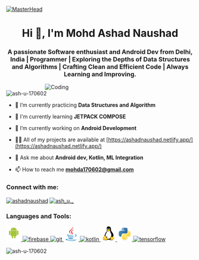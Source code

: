 [![MasterHead](https://camo.githubusercontent.com/f39b0dbcd5bef1a1d1a44021c77144bfe0480dbd8a9e809b83d955fb35fd5fea/68747470733a2f2f6d65646961322e67697068792e636f6d2f686561646572732f4769744875622f77385a4a4c744a626d7570682e676966)]()
<h1 align="center">Hi 👋, I'm Mohd Ashad Naushad</h1>
<h3 align="center">A passionate Software enthusiast and Android Dev from Delhi, India | Programmer | Exploring the Depths of Data Structures and Algorithms | Crafting Clean and Efficient Code | Always Learning and Improving.</h3>
<img align="right" alt="Coding" width="400" src="https://cdn.dribbble.com/users/1162077/screenshots/3848914/programmer.gif">

<p align="left"> <img src="https://komarev.com/ghpvc/?username=ash-u-170602&label=Profile%20views&color=0e75b6&style=flat" alt="ash-u-170602" /> </p>

- 🔭 I’m currently practicing **Data Structures and Algorithm**
  
- 🚀 I'm currently learning **JETPACK COMPOSE**

- 🌱 I’m currently working on **Android Development**

- 👨‍💻 All of my projects are available at [https://ashadnaushad.netlify.app/](https://ashadnaushad.netlify.app/)

- 💬 Ask me about **Android dev, Kotlin, ML Integration**

- 📫 How to reach me **mohda170602@gmail.com**

<h3 align="left">Connect with me:</h3>
<p align="left">
<a href="https://linkedin.com/in/ashadnaushad" target="blank"><img align="center" src="https://raw.githubusercontent.com/rahuldkjain/github-profile-readme-generator/master/src/images/icons/Social/linked-in-alt.svg" alt="ashadnaushad" height="30" width="40" /></a>
<a href="https://instagram.com/ash_u._" target="blank"><img align="center" src="https://raw.githubusercontent.com/rahuldkjain/github-profile-readme-generator/master/src/images/icons/Social/instagram.svg" alt="ash_u._" height="30" width="40" /></a>
</p>


<h3 align="left">Languages and Tools:</h3>
<p align="left"> <a href="https://developer.android.com" target="_blank" rel="noreferrer"> <img src="https://raw.githubusercontent.com/devicons/devicon/master/icons/android/android-original-wordmark.svg" alt="android" width="40" height="40"/> </a> <a href="https://firebase.google.com/" target="_blank" rel="noreferrer"> <img src="https://www.vectorlogo.zone/logos/firebase/firebase-icon.svg" alt="firebase" width="40" height="40"/> </a> <a href="https://git-scm.com/" target="_blank" rel="noreferrer"> <img src="https://www.vectorlogo.zone/logos/git-scm/git-scm-icon.svg" alt="git" width="40" height="40"/> </a> <a href="https://www.java.com" target="_blank" rel="noreferrer"> <img src="https://raw.githubusercontent.com/devicons/devicon/master/icons/java/java-original.svg" alt="java" width="40" height="40"/> </a> <a href="https://kotlinlang.org" target="_blank" rel="noreferrer"> <img src="https://www.vectorlogo.zone/logos/kotlinlang/kotlinlang-icon.svg" alt="kotlin" width="40" height="40"/> </a> <a href="https://www.linux.org/" target="_blank" rel="noreferrer"> <img src="https://raw.githubusercontent.com/devicons/devicon/master/icons/linux/linux-original.svg" alt="linux" width="40" height="40"/> </a> <a href="https://www.python.org" target="_blank" rel="noreferrer"> <img src="https://raw.githubusercontent.com/devicons/devicon/master/icons/python/python-original.svg" alt="python" width="40" height="40"/> </a> <a href="https://www.tensorflow.org" target="_blank" rel="noreferrer"> <img src="https://www.vectorlogo.zone/logos/tensorflow/tensorflow-icon.svg" alt="tensorflow" width="40" height="40"/> </a> </p>

<!-- <p>&nbsp;<img align="center" src="https://github-readme-stats.vercel.app/api?username=ash-u-170602&show_icons=true&theme=dark&locale=en" alt="ash-u-170602" /></p> -->

<p><img align="center" src="https://github-readme-streak-stats.herokuapp.com/?user=ash-u-170602&" alt="ash-u-170602" /></p>
